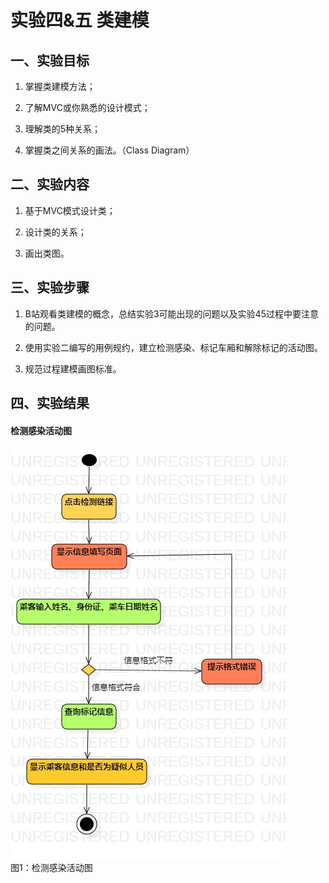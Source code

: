 # 实验四&五 类建模

## 一、实验目标

1. 掌握类建模方法；

2. 了解MVC或你熟悉的设计模式；

3. 理解类的5种关系；

4. 掌握类之间关系的画法。（Class Diagram）

## 二、实验内容

1. 基于MVC模式设计类；

2. 设计类的关系；

3. 画出类图。

## 三、实验步骤

1. B站观看类建模的概念，总结实验3可能出现的问题以及实验45过程中要注意的问题。

2. 使用实验二编写的用例规约，建立检测感染、标记车厢和解除标记的活动图。

3. 规范过程建模画图标准。

## 四、实验结果

#### 检测感染活动图

![用例建模](./0301检测感染活动图.jpg)  
图1：检测感染活动图
